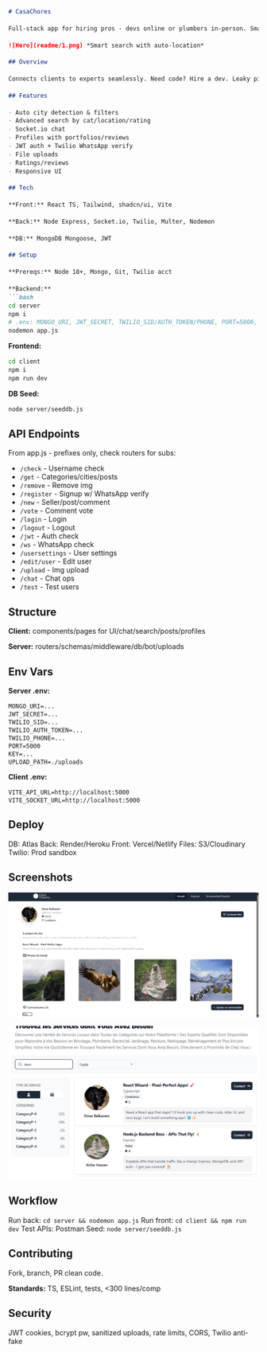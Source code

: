 ```markdown
# CasaChores

Full-stack app for hiring pros - devs online or plumbers in-person. Smart search, real-time chat, secure auth with Twilio WhatsApp verify.

![Hero](readme/1.png) *Smart search with auto-location*

## Overview

Connects clients to experts seamlessly. Need code? Hire a dev. Leaky pipe? Get a local fix.

## Features

- Auto city detection & filters
- Advanced search by cat/location/rating
- Socket.io chat
- Profiles with portfolios/reviews
- JWT auth + Twilio WhatsApp verify
- File uploads
- Ratings/reviews
- Responsive UI

## Tech

**Front:** React TS, Tailwind, shadcn/ui, Vite

**Back:** Node Express, Socket.io, Twilio, Multer, Nodemon

**DB:** MongoDB Mongoose, JWT

## Setup

**Prereqs:** Node 18+, Mongo, Git, Twilio acct

**Backend:**
```bash
cd server
npm i
# .env: MONGO_URI, JWT_SECRET, TWILIO_SID/AUTH_TOKEN/PHONE, PORT=5000, KEY=session_secret
nodemon app.js
```

**Frontend:**
```bash
cd client
npm i
npm run dev
```

**DB Seed:**
```bash
node server/seeddb.js
```

## API Endpoints

From app.js - prefixes only, check routers for subs:

- `/check` - Username check
- `/get` - Categories/cities/posts
- `/remove` - Remove img
- `/register` - Signup w/ WhatsApp verify
- `/new` - Seller/post/comment
- `/vote` - Comment vote
- `/login` - Login
- `/logout` - Logout
- `/jwt` - Auth check
- `/ws` - WhatsApp check
- `/usersettings` - User settings
- `/edit/user` - Edit user
- `/upload` - Img upload
- `/chat` - Chat ops
- `/test` - Test users

## Structure

**Client:** components/pages for UI/chat/search/posts/profiles

**Server:** routers/schemas/middleware/db/bot/uploads

## Env Vars

**Server .env:**
```
MONGO_URI=...
JWT_SECRET=...
TWILIO_SID=...
TWILIO_AUTH_TOKEN=...
TWILIO_PHONE=...
PORT=5000
KEY=...
UPLOAD_PATH=./uploads
```

**Client .env:**
```
VITE_API_URL=http://localhost:5000
VITE_SOCKET_URL=http://localhost:5000
```

## Deploy

DB: Atlas
Back: Render/Heroku
Front: Vercel/Netlify
Files: S3/Cloudinary
Twilio: Prod sandbox

## Screenshots

![Search](readme/2.png)

![Profile](readme/3.png)

## Workflow

Run back: `cd server && nodemon app.js`
Run front: `cd client && npm run dev`
Test APIs: Postman
Seed: `node server/seeddb.js`

## Contributing

Fork, branch, PR clean code.

**Standards:** TS, ESLint, tests, <300 lines/comp

## Security

JWT cookies, bcrypt pw, sanitized uploads, rate limits, CORS, Twilio anti-fake
